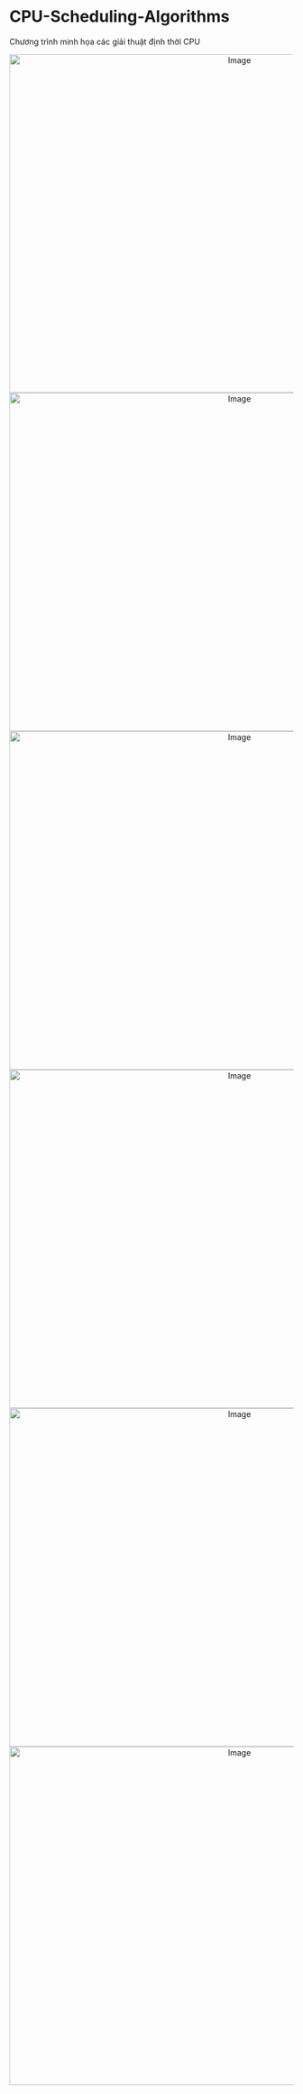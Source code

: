 # CPU-Scheduling-Algorithms
Chương trình minh họa các giải thuật định thời CPU 
<p align="center">
    <img src="https://github.com/dat911zz/CPU-Scheduling-Algorithms/blob/master/Pics/FCFS.jpg" alt="Image" width="800" height="600" />
    <img src="https://github.com/dat911zz/CPU-Scheduling-Algorithms/blob/master/Pics/SJF_nonPr.jpg" alt="Image" width="800" height="600" />
    <img src="https://github.com/dat911zz/CPU-Scheduling-Algorithms/blob/master/Pics/SJF_pr.jpg" alt="Image" width="800" height="600" />
    <img src="https://github.com/dat911zz/CPU-Scheduling-Algorithms/blob/master/Pics/Priority_nonPr.jpg" alt="Image" width="800" height="600" />
    <img src="https://github.com/dat911zz/CPU-Scheduling-Algorithms/blob/master/Pics/Priority_pr.jpg" alt="Image" width="800" height="600" />
    <img src="https://github.com/dat911zz/CPU-Scheduling-Algorithms/blob/master/Pics/RR.jpg" alt="Image" width="800" height="600" />
</p>
